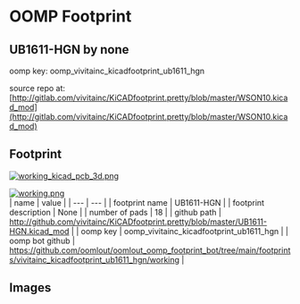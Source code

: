 # OOMP Footprint  
## UB1611-HGN  by none  
  
oomp key: oomp_vivitainc_kicadfootprint_ub1611_hgn  
  
source repo at: [http://gitlab.com/vivitainc/KiCADfootprint.pretty/blob/master/WSON10.kicad_mod](http://gitlab.com/vivitainc/KiCADfootprint.pretty/blob/master/WSON10.kicad_mod)  
## Footprint  
  
[![working_kicad_pcb_3d.png](working_kicad_pcb_3d_600.png)](working_kicad_pcb_3d.png)  
  
[![working.png](working_600.png)](working.png)  
| name | value | 
| --- | --- | 
| footprint name | UB1611-HGN | 
| footprint description | None | 
| number of pads | 18 | 
| github path | http://github.com/vivitainc/KiCADfootprint.pretty/blob/master/UB1611-HGN.kicad_mod | 
| oomp key | oomp_vivitainc_kicadfootprint_ub1611_hgn | 
| oomp bot github | https://github.com/oomlout/oomlout_oomp_footprint_bot/tree/main/footprints/vivitainc_kicadfootprint_ub1611_hgn/working | 
## Images  
